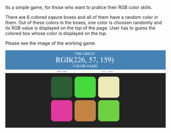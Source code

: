 Its a simple game, for those who want to pratice their RGB color skills.

There are 6 colored sqaure boxes and all of them have a random color in them. Out of these colors in the boxes, one color is choosen randomly and its RGB value is displayed on the top of the page. User has to guess the colored box whose color is displayed on the top.

Please see the image of the working game.

![](ColorGame.PNG)
